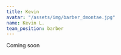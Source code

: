 ```yaml
---
title: Kevin
avatar: "/assets/img/barber_dmontae.jpg"
name: Kevin L.
team_position: barber
---
```


Coming soon
